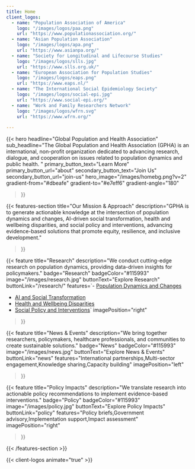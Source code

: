 ```yaml
---
title: Home
client_logos:
  - name: "Population Association of America"
    logo: "/images/logos/paa.png"
    url: "https://www.populationassociation.org/"
  - name: "Asian Population Association"
    logo: "/images/logos/apa.png"
    url: "https://www.asianpa.org/"
  - name: "Society for Longitudinal and Lifecourse Studies"
    logo: "/images/logos/slls.jpg"
    url: "https://www.slls.org.uk/"
  - name: "European Association for Population Studies"
    logo: "/images/logos/eaps.png"
    url: "https://www.eaps.nl/"
  - name: "The International Social Epidemiology Society"
    logo: "/images/logos/social-epi.jpg"
    url: "https://www.social-epi.org/"
  - name: "Work and Family Researchers Network"
    logo: "/images/logos/wfrn.svg"
    url: "https://www.wfrn.org/"
    
---
```


{{< hero 
    headline="Global Population and Health Association"
    sub_headline="The Global Population and Health Association (GPHA) is an international, non-profit organization dedicated to advancing research, dialogue, and cooperation on issues related to population dynamics and public health. "
    primary_button_text="Learn More"
    primary_button_url="about"
    secondary_button_text="Join Us"
    secondary_button_url="join-us"
    hero_image="/images/homebg.png?v=2"
    gradient-from="#dbeafe"
    gradient-to="#e7eff6"
    gradient-angle="180"
>}}



{{< features-section 
    title="Our Mission & Approach"
    description="GPHA is to generate actionable knowledge at the intersection of population dynamics and changes, AI-driven social transformation, health and wellbeing disparities, and social policy and interventions, advancing evidence-based solutions that promote equity, resilience, and inclusive development."
>}}

{{< feature
    title="Research"
    description="We conduct cutting-edge research on population dynamics, providing data-driven insights for policymakers."
    badge="Research"
    badgeColor="#115993"
    image="/images/research.jpg"
    buttonText="Explore Research"
    buttonLink="/research/"
    features=`- [Population Dynamics and Changes](/research/population-dynamics/)
- [AI and Social Transformation](/research/ai-social-transformation/)
- [Health and Wellbeing Disparities](/research/health-wellbeing-disparities/)
- [Social Policy and Interventions](/research/social-policy-interventions/)`
    imagePosition="right"
>}}

{{< feature
    title="News & Events"
    description="We bring together researchers, policymakers, healthcare professionals, and communities to create sustainable solutions."
    badge="News"
    badgeColor="#115993"
    image="/images/news.jpg"
    buttonText="Explore News & Events"
    buttonLink="news"
    features="International partnerships,Multi-sector engagement,Knowledge sharing,Capacity building"
    imagePosition="left"
>}}

{{< feature
    title="Policy Impacts"
    description="We translate research into actionable policy recommendations to implement evidence-based interventions."
    badge="Policy"
    badgeColor="#115993"
    image="/images/policy.jpg"
    buttonText="Explore Policy Impacts"
    buttonLink="policy"
    features="Policy briefs,Government advisory,Implementation support,Impact assessment"
    imagePosition="right"
>}}


{{< /features-section >}}


{{< client-logos animate="true" >}}


